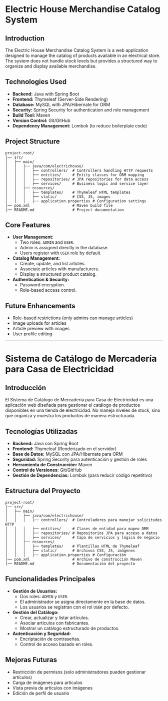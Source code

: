 # Electric House Merchandise Catalog System

## Introduction
The Electric House Merchandise Catalog System is a web application designed to manage the catalog of products available in an electrical store. The system does not handle stock levels but provides a structured way to organize and display available merchandise.

## Technologies Used
- **Backend:** Java with Spring Boot
- **Frontend:** Thymeleaf (Server-Side Rendering)
- **Database:** MySQL with JPA/Hibernate for ORM
- **Security:** Spring Security for authentication and role management
- **Build Tool:** Maven
- **Version Control:** Git/GitHub
- **Dependency Management:** Lombok (to reduce boilerplate code)

## Project Structure
```
project-root/
│── src/
│   ├── main/
│   │   ├── java/com/electrichouse/
│   │   │   ├── controllers/  # Controllers handling HTTP requests
│   │   │   ├── entities/     # Entity classes for ORM mapping
│   │   │   ├── repositories/ # JPA repositories for data access
│   │   │   ├── services/     # Business logic and service layer
│   │   ├── resources/
│   │   │   ├── templates/    # Thymeleaf HTML templates
│   │   │   ├── static/       # CSS, JS, images
│   │   │   ├── application.properties # Configuration settings
│── pom.xml                   # Maven build file
│── README.md                 # Project documentation
```

## Core Features
- **User Management:**
  - Two roles: `ADMIN` and `USER`.
  - Admin is assigned directly in the database.
  - Users register with `USER` role by default.
- **Catalog Management:**
  - Create, update, and list articles.
  - Associate articles with manufacturers.
  - Display a structured product catalog.
- **Authentication & Security:**
  - Password encryption.
  - Role-based access control.

## Future Enhancements
- Role-based restrictions (only admins can manage articles)
- Image uploads for articles
- Article preview with images
- User profile editing

---

# Sistema de Catálogo de Mercadería para Casa de Electricidad

## Introducción
El Sistema de Catálogo de Mercadería para Casa de Electricidad es una aplicación web diseñada para gestionar el catálogo de productos disponibles en una tienda de electricidad. No maneja niveles de stock, sino que organiza y muestra los productos de manera estructurada.

## Tecnologías Utilizadas
- **Backend:** Java con Spring Boot
- **Frontend:** Thymeleaf (Renderizado en el servidor)
- **Base de Datos:** MySQL con JPA/Hibernate para ORM
- **Seguridad:** Spring Security para autenticación y gestión de roles
- **Herramienta de Construcción:** Maven
- **Control de Versiones:** Git/GitHub
- **Gestión de Dependencias:** Lombok (para reducir código repetitivo)

## Estructura del Proyecto
```
project-root/
│── src/
│   ├── main/
│   │   ├── java/com/electrichouse/
│   │   │   ├── controllers/  # Controladores para manejar solicitudes HTTP
│   │   │   ├── entities/     # Clases de entidad para mapeo ORM
│   │   │   ├── repositories/ # Repositorios JPA para acceso a datos
│   │   │   ├── services/     # Capa de servicios y lógica de negocio
│   │   ├── resources/
│   │   │   ├── templates/    # Plantillas HTML de Thymeleaf
│   │   │   ├── static/       # Archivos CSS, JS, imágenes
│   │   │   ├── application.properties # Configuración
│── pom.xml                   # Archivo de construcción Maven
│── README.md                 # Documentación del proyecto
```

## Funcionalidades Principales
- **Gestión de Usuarios:**
  - Dos roles: `ADMIN` y `USER`.
  - El administrador se asigna directamente en la base de datos.
  - Los usuarios se registran con el rol `USER` por defecto.
- **Gestión del Catálogo:**
  - Crear, actualizar y listar artículos.
  - Asociar artículos con fabricantes.
  - Mostrar un catálogo estructurado de productos.
- **Autenticación y Seguridad:**
  - Encriptación de contraseñas.
  - Control de acceso basado en roles.

## Mejoras Futuras
- Restricción de permisos (solo administradores pueden gestionar artículos)
- Carga de imágenes para artículos
- Vista previa de artículos con imágenes
- Edición de perfil de usuario
